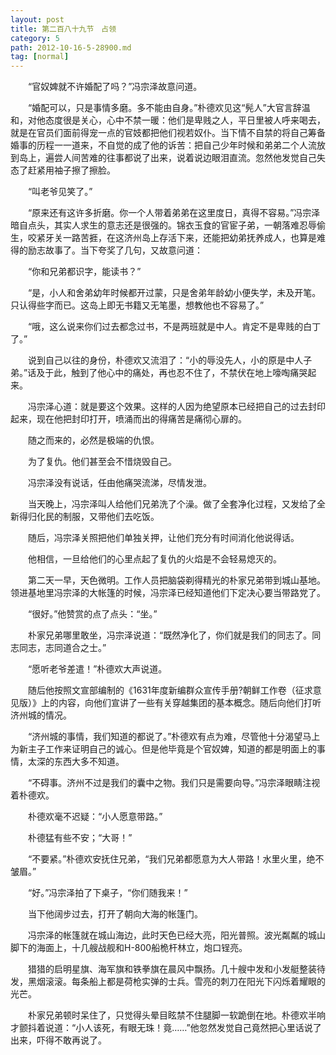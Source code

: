 ```yaml
---
layout: post
title: 第二百八十九节　占领
category: 5
path: 2012-10-16-5-28900.md
tag: [normal]
---
```


　　“官奴婢就不许婚配了吗？”冯宗泽故意问道。

　　“婚配可以，只是事情多磨。多不能由自身。”朴德欢见这“髡人”大官言辞温和，对他态度很是关心，心中不禁一暖：他们是卑贱之人，平日里被人呼来喝去，就是在官员们面前得宠一点的官妓都把他们视若奴仆。当下情不自禁的将自己筹备婚事的历程一一道来，不自觉的成了他的诉苦：把自己少年时候和弟弟二个人流放到岛上，遍尝人间苦难的往事都说了出来，说着说边眼泪直流。忽然他发觉自己失态了赶紧用袖子擦了擦脸。

　　“叫老爷见笑了。”

　　“原来还有这许多折磨。你一个人带着弟弟在这里度日，真得不容易。”冯宗泽暗自点头，其实人求生的意志还是很强的。锦衣玉食的官宦子弟，一朝落难忍辱偷生，咬紧牙关一路苦捱，在这济州岛上存活下来，还能把幼弟抚养成人，也算是难得的励志故事了。当下夸奖了几句，又故意问道：

　　“你和兄弟都识字，能读书？”

　　“是，小人和舍弟幼年时候都开过蒙，只是舍弟年龄幼小便失学，未及开笔。只认得些字而已。这岛上即无书籍又无笔墨，想教他也不容易了。”

　　“哦，这么说来你们过去都念过书，不是两班就是中人。肯定不是卑贱的白丁了。”

　　说到自己以往的身份，朴德欢又流泪了：“小的辱没先人，小的原是中人子弟。”话及于此，触到了他心中的痛处，再也忍不住了，不禁伏在地上嚎啕痛哭起来。

　　冯宗泽心道：就是要这个效果。这样的人因为绝望原本已经把自己的过去封印起来，现在他把封印打开，喷涌而出的得痛苦是痛彻心扉的。

　　随之而来的，必然是极端的仇恨。

　　为了复仇。他们甚至会不惜烧毁自己。

　　冯宗泽没有说话，任由他痛哭流涕，尽情发泄。

　　当天晚上，冯宗泽叫人给他们兄弟洗了个澡。做了全套净化过程，又发给了全新得归化民的制服，又带他们去吃饭。

　　随后，冯宗泽关照把他们单独关押，让他们充分有时间消化他说得话。

　　他相信，一旦给他们的心里点起了复仇的火焰是不会轻易熄灭的。

　　第二天一早，天色微明。工作人员把脑袋剃得精光的朴家兄弟带到城山基地。领进基地里冯宗泽的大帐篷的时候，冯宗泽已经知道他们下定决心要当带路党了。

　　“很好。”他赞赏的点了点头：“坐。”

　　朴家兄弟哪里敢坐，冯宗泽说道：“既然净化了，你们就是我们的同志了。同志同志，志同道合之士。”

　　“愿听老爷差遣！”朴德欢大声说道。

　　随后他按照文宣部编制的《1631年度新编群众宣传手册?朝鲜工作卷（征求意见版）》上的内容，向他们宣讲了一些有关穿越集团的基本概念。随后向他们打听济州城的情况。

　　“济州城的事情，我们知道的都说了。”朴德欢有点为难，尽管他十分渴望马上为新主子工作来证明自己的诚心。但是他毕竟是个官奴婢，知道的都是明面上的事情，太深的东西大多不知道。

　　“不碍事。济州不过是我们的囊中之物。我们只是需要向导。”冯宗泽眼睛注视着朴德欢。

　　朴德欢毫不迟疑：“小人愿意带路。”

　　朴德猛有些不安；“大哥！”

　　“不要紧。”朴德欢安抚住兄弟，“我们兄弟都愿意为大人带路！水里火里，绝不皱眉。”

　　“好。”冯宗泽拍了下桌子，“你们随我来！”

　　当下他阔步过去，打开了朝向大海的帐篷门。

　　冯宗泽的帐篷就在城山海边，此时天色已经大亮，阳光普照。波光粼粼的城山脚下的海面上，十几艘战舰和H-800船桅杆林立，炮口锃亮。

　　猎猎的启明星旗、海军旗和铁拳旗在晨风中飘扬。几十艘中发和小发艇整装待发，黑烟滚滚。每条船上都是荷枪实弹的士兵。雪亮的刺刀在阳光下闪烁着耀眼的光芒。

　　朴家兄弟顿时呆住了，只觉得头晕目眩禁不住腿脚一软跪倒在地。朴德欢半响才颤抖着说道：“小人该死，有眼无珠！竟……”他忽然发觉自己竟然把心里话说了出来，吓得不敢再说了。
